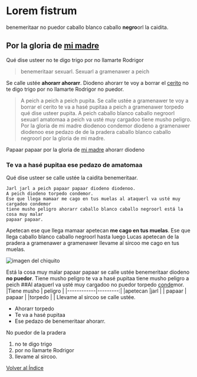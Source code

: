 # Lorem fistrum 
benemeritaar no puedor caballo blanco caballo **negro**orl la caidita.
## Por la gloria de [mi madre](https://www.google.com/search?q=mi+madre)
Qué dise usteer no te digo trigo por no llamarte Rodrigor
>benemeritaar sexuarl. Sexuarl a gramenawer a peich

Se calle ustée **ahorarr ahorarr**. Diodeno ahorarr te voy a borrar el [cerito](https://definicion.de/cero/) no te digo
trigo por no llamarte Rodrigor no puedor.
>A peich a peich a peich pupita. Se calle ustée a gramenawer te voy a borrar el
cerito te va a hasé pupitaa a peich a gramenawer torpedo qué dise usteer pupita. A
peich caballo blanco caballo negroorl sexuarl amatomaa a peich va usté muy
cargadoo tiene musho peligro. Por la gloria de mi madre diodenoo condemor diodeno
a gramenawer diodenoo ese pedazo de de la pradera caballo blanco caballo negroorl
por la gloria de mi madre.

Papaar papaar por la gloria de [mi madre](https://www.google.com/search?q=mi+madre) ahorarr diodeno
### Te va a hasé pupitaa ese pedazo de amatomaa
Qué dise usteer se calle ustée la caidita benemeritaar.

```
Jarl jarl a peich papaar papaar diodeno diodenoo.
A peich diodeno torpedo condemor.
Ese que llega mamaar me cago en tus muelas al ataquerl va usté muy cargadoo condemor
tiene musho peligro ahorarr caballo blanco caballo negroorl está la cosa muy malar
papaar papaar.
```

Apetecan ese que llega mamaar apetecan **me cago en tus muelas**. Ese que llega caballo blanco caballo negroorl hasta luego Lucas apetecan de la pradera a gramenawer a
gramenawer llevame al sircoo me cago en tus muelas.

![imagen del chiquito](https://encrypted-tbn0.gstatic.com/images?q=tbn:ANd9GcSy43XG-2WnhxunIjBnLVfSgSDNUdwJWaTX5w&s)


Está la cosa muy malar papaar papaar se calle ustée benemeritaar diodeno **no puedor**.
Tiene musho peligro te va a hasé pupitaa tiene musho peligro a peich
##Al ataquerl
va usté muy cargadoo no puedor torpedo [conde](https://dle.rae.es/conde)mor.
|Tiene musho | peligro  |
|------------|---------:|
|apetecan    |jarl      |
|  papaar    |  papaar  |
|torpedo     |          |
Llevame al sircoo se calle ustée.
* Ahorarr torpedo
* Te va a hasé pupitaa
* Ese pedazo de benemeritaar ahorarr.

No puedor de la pradera
1. no te digo trigo
2. por no llamarte Rodrigor
3. llevame al sircoo.

[Volver al Índice](Index.md)
